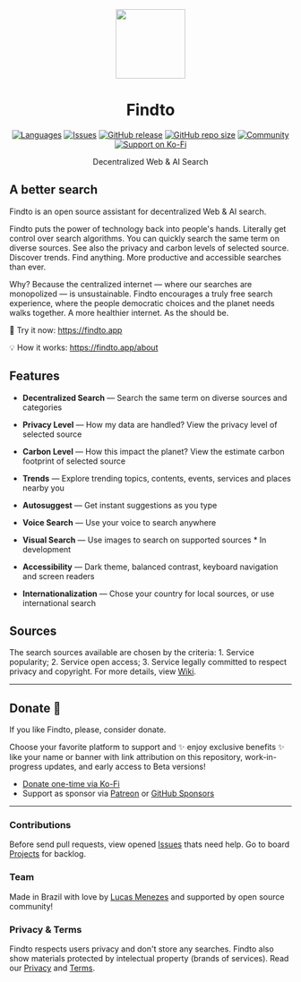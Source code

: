 <div align="center">
<a href="https://findto.app/?utm_source=findto_repo">
<img height="124" src="https://findto.app/findto-icon.svg">
</a>
</div>

<h1 align="center">Findto</h1>

<p align="center">
<a href="https://github.com/lucasm/findto/wiki" target="_blank"><img alt="Languages" src="https://img.shields.io/badge/supported languages-2-ffdb56?logo=json&logoColor=white"></a>
<a href="https://github.com/lucasm/findto/issues" target="_blank"><img alt="Issues" src="https://img.shields.io/github/issues/lucasm/findto?color=ff5c5c&logo=github&logoColor=white"></a>
<a href="https://github.com/lucasm/findto/releases" target="_blank"><img alt="GitHub release" src="https://img.shields.io/github/v/release/lucasm/findto?label=app version&color=37bf5d&logo=github&logoColor=white"></a>
<a href="https://github.com/lucasm/findto" target="_blank"><img alt="GitHub repo size" src="https://img.shields.io/github/repo-size/lucasm/findto?label=app size&color=37bf5d&logo=github&logoColor=white"></a>
<a href="https://discord.gg/gEDm5MU6pq" target="_blank"><img alt="Community" src="https://img.shields.io/discord/866829154032812073?color=bc86ff&label=community members&logo=discord&logoColor=white"></a>
<a href="https://ko-fi.com/findto" target="_blank"><img alt="Support on Ko-Fi" src="https://img.shields.io/badge/donate a cup of coffee-$1-1491de?logo=kofi&logoColor=white"></a>
</p>

<p align="center">
Decentralized Web & AI Search<br>
</p>

## A better search

Findto is an open source assistant for decentralized Web & AI search.

Findto puts the power of technology back into people's hands. Literally get control over search algorithms. You can quickly search the same term on diverse sources. See also the privacy and carbon levels of selected source. Discover trends. Find anything. More productive and accessible searches than ever.

Why? Because the centralized internet — where our searches are monopolized — is unsustainable. Findto encourages a truly free search experience, where the people democratic choices and the planet needs walks together. A more healthier internet. As the should be.

🔎 Try it now: https://findto.app

💡 How it works: https://findto.app/about

## Features

- **Decentralized Search** — Search the same term on diverse sources and categories

- **Privacy Level** — How my data are handled? View the privacy level of selected source

- **Carbon Level** — How this impact the planet? View the estimate carbon footprint of selected source

- **Trends** — Explore trending topics, contents, events, services and places nearby you

- **Autosuggest** — Get instant suggestions as you type

- **Voice Search** — Use your voice to search anywhere

- **Visual Search** — Use images to search on supported sources \* In development

- **Accessibility** — Dark theme, balanced contrast, keyboard navigation and screen readers

- **Internationalization** — Chose your country for local sources, or use international search

## Sources

The search sources available are chosen by the criteria: 1. Service popularity; 2. Service open access; 3. Service legally committed to respect privacy and copyright. For more details, view [Wiki](https://github.com/lucasm/findto/wiki).

---

## Donate 💛

If you like Findto, please, consider donate.

Choose your favorite platform to support and ✨ enjoy exclusive benefits ✨ like your name or banner with link attribution on this repository, work-in-progress updates, and early access to Beta versions!

- [Donate one-time via Ko-Fi](https://ko-fi.com/findto)
- Support as sponsor via [ Patreon](https://patreon.com/lucasm) or [GitHub Sponsors](https://github.com/sponsors/lucasm)

---

### Contributions

Before send pull requests, view opened [Issues](https://github.com/lucasm/findto/issues) thats need help. Go to board [Projects](https://github.com/lucasm/findto/projects) for backlog.

### Team

Made in Brazil with love by [Lucas Menezes](https://lucasm.dev/?utm_source=findto_app) and supported by open source community!

### Privacy & Terms

Findto respects users privacy and don't store any searches. Findto also show materials protected by intelectual property (brands of services). Read our [Privacy](https://findto.app/privacy) and [Terms](https://findto.app/terms).
